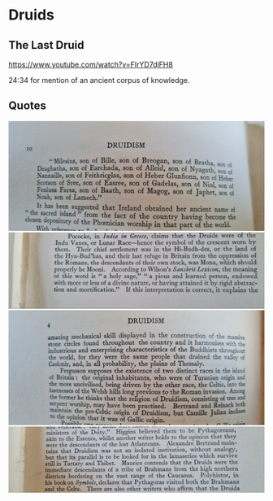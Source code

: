 # Druids

## The Last Druid

https://www.youtube.com/watch?v=FIrYD7djFH8

24:34 for mention of an ancient corpus of knowledge.

## Quotes

![](img/druid1.jpg)
![](img/druid2.jpg)
![](img/druid3.jpg)
![](img/druid4.jpg)